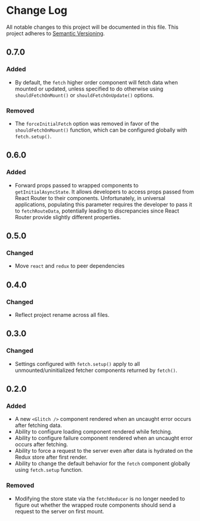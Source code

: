 # Change Log

All notable changes to this project will be documented in this file. This project adheres to [Semantic Versioning](http://semver.org/).

## 0.7.0

### Added

* By default, the `fetch` higher order component will fetch data when mounted or updated, unless specified to do otherwise using `shouldFetchOnMount()` or `shouldFetchOnUpdate()` options.

### Removed

* The `forceInitialFetch` option was removed in favor of the `shouldFetchOnMount()` function, which can be configured globally with `fetch.setup()`.

## 0.6.0

### Added

* Forward props passed to wrapped components to `getInitialAsyncState`. It allows developers to access props passed from React Router to their components. Unfortunately, in universal applications, populating this parameter requires the developer to pass it to `fetchRouteData`, potentially leading to discrepancies since React Router provide slightly different properties.

## 0.5.0

### Changed

* Move `react` and `redux` to peer dependencies

## 0.4.0

### Changed

* Reflect project rename across all files.

## 0.3.0

### Changed

* Settings configured with `fetch.setup()` apply to all unmounted/uninitialized fetcher components returned by `fetch()`.

## 0.2.0

### Added

* A new `<Glitch />` component rendered when an uncaught error occurs after fetching data.
* Ability to configure loading component rendered while fetching.
* Ability to configure failure component rendered when an uncaught error occurs after fetching.
* Ability to force a request to the server even after data is hydrated on the Redux store after first render.
* Ability to change the default behavior for the `fetch` component globally using `fetch.setup` function.

### Removed

* Modifying the store state via the `fetchReducer` is no longer needed to figure out whether the wrapped route components should send a request to the server on first mount.
